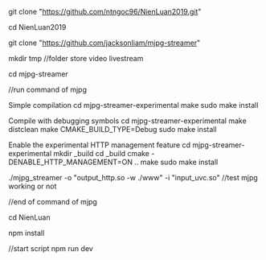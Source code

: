 git clone "https://github.com/ntngoc96/NienLuan2019.git"

cd NienLuan2019

git clone "https://github.com/jacksonliam/mjpg-streamer"

mkdir tmp //folder store video livestream

cd mjpg-streamer

//run command of mjpg

Simple compilation
cd mjpg-streamer-experimental
make
sudo make install

Compile with debugging symbols
cd mjpg-streamer-experimental
make distclean
make CMAKE_BUILD_TYPE=Debug
sudo make install


Enable the experimental HTTP management feature
cd mjpg-streamer-experimental
mkdir _build
cd _build
cmake -DENABLE_HTTP_MANAGEMENT=ON ..
make
sudo make install

./mjpg_streamer -o "output_http.so -w ./www" -i "input_uvc.so"  //test mjpg working or not

//end of command of mjpg

cd NienLuan

npm install

//start script
npm run dev

